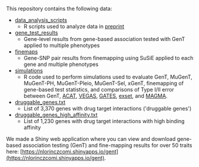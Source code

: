 This repository contains the following data:
- [data_analysis_scripts](https://github.com/noahlorinczcomi/gent_analysis/tree/main/data_analysis_scripts)
  - R scripts used to analyze data in [preprint](https://papers.ssrn.com/sol3/papers.cfm?abstract_id=5080346)
- [gene_test_results](https://github.com/noahlorinczcomi/gent_analysis/tree/main/gene_test_results)
  - Gene-level results from gene-based association tested with GenT applied to multiple phenotypes
- [finemaps](https://github.com/noahlorinczcomi/gent_analysis/tree/main/finemaps)
  - Gene-SNP pair results from finemapping using SuSiE applied to each gene and multiple phenotypes
- [simulations](https://github.com/noahlorinczcomi/gent_analysis/tree/main/simulations)
  - R code used to perform simulations used to evaluate GenT, MuGenT, MuGenT-PH, MuGenT-Pleio, MuGenT-Sel, xGenT, finemapping of gene-based test statistics, and comparisons of Type I/II error between GenT, [ACAT](https://github.com/yaowuliu/ACAT), [VEGAS](https://github.com/HimesGroup/snpsettest), [GATES](https://pmc.ncbi.nlm.nih.gov/articles/PMC3059433/), [exset](https://github.com/noahlorinczcomi/exset), and [MAGMA](https://cncr.nl/ctg/software/).
- [druggable_genes.txt](https://raw.githubusercontent.com/noahlorinczcomi/gent_analysis/main/druggable_genes.txt)
  - List of 3,370 genes with drug target interactions ('druggable genes')
- [druggable_genes_high_affinity.txt](https://raw.githubusercontent.com/noahlorinczcomi/gent_analysis/main/druggable_genes_high_affinity.txt)
  - List of 1,230 genes with drug target interactions with high binding affinity

We made a Shiny web application where you can view and download gene-based association testing (GenT) and fine-mapping results for over 50 traits here: [https://nlorinczcomi.shinyapps.io/gent](https://nlorinczcomi.shinyapps.io/gent).
